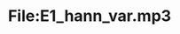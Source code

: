 ---
title: File:E1_hann_var.mp3
recording of: hann var
reading speed: slow
speaker: E
license: CC0
---